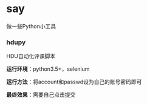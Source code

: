 # say

做一些Python小工具

### hdupy

HDU自动化评课脚本

**运行环境**：python3.5+，selenium

**运行方法**：将account和passwd设为自己的账号密码即可

**最终效果**：需要自己点击提交
